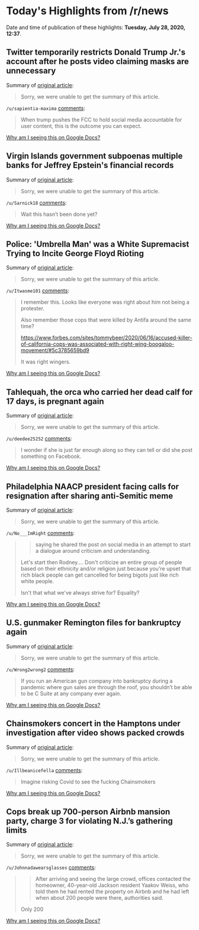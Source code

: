 # Today's Highlights from /r/news

Date and time of publication of these highlights: **Tuesday, July 28, 2020, 12:37**.

## Twitter temporarily restricts Donald Trump Jr.'s account after he posts video claiming masks are unnecessary

Summary of [original article](https://www.cnn.com/2020/07/28/tech/twitter-donald-trump-jr/index.html?utm_medium=social&utm_source=fbCNN&utm_content=2020-07-28T14%3A31%3A05&utm_term=link):

> Sorry, we were unable to get the summary of this article.

`/u/sapientia-maxima` [comments](https://www.reddit.com/r/news/comments/hzhd45/twitter_temporarily_restricts_donald_trump_jrs/):

> When trump pushes the FCC to hold social media accountable for user content, this is the outcome you can expect.

[Why am I seeing this on Google Docs?](https://docs.google.com/document/d/1Dc6We63vOXIZsc0op-Bt4abqkYjXzOigalQqFxmvvbM/edit?usp=sharing)

## Virgin Islands government subpoenas multiple banks for Jeffrey Epstein's financial records

Summary of [original article](https://abcnews.go.com/US/virgin-islands-government-subpoenas-multiple-banks-jeffrey-epsteins/story?id=72018117):

> Sorry, we were unable to get the summary of this article.

`/u/Sarnick18` [comments](https://www.reddit.com/r/news/comments/hzctoy/virgin_islands_government_subpoenas_multiple/):

> Wait this hasn’t been done yet?

[Why am I seeing this on Google Docs?](https://docs.google.com/document/d/1Dc6We63vOXIZsc0op-Bt4abqkYjXzOigalQqFxmvvbM/edit?usp=sharing)

## Police: 'Umbrella Man' was a White Supremacist Trying to Incite George Floyd Rioting

Summary of [original article](https://www.startribune.com/police-umbrella-man-was-a-white-supremacist-trying-to-incite-george-floyd-rioting/571932272/):

> Sorry, we were unable to get the summary of this article.

`/u/Itwasme101` [comments](https://www.reddit.com/r/news/comments/hzhz4a/police_umbrella_man_was_a_white_supremacist/):

> I remember this. Looks like everyone was right about him not being a protester. 
> 
> 
> Also remember those cops that were killed by Antifa around the same time?
> 
> https://www.forbes.com/sites/tommybeer/2020/06/16/accused-killer-of-california-cops-was-associated-with-right-wing-boogaloo-movement/#5c3785659bd9
> 
> It was right wingers.

[Why am I seeing this on Google Docs?](https://docs.google.com/document/d/1Dc6We63vOXIZsc0op-Bt4abqkYjXzOigalQqFxmvvbM/edit?usp=sharing)

## Tahlequah, the orca who carried her dead calf for 17 days, is pregnant again

Summary of [original article](https://www.seattletimes.com/seattle-news/environment/tahlequah-the-orca-who-carried-her-dead-calf-for-17-days-is-pregnant-again/):

> Sorry, we were unable to get the summary of this article.

`/u/deedee25252` [comments](https://www.reddit.com/r/news/comments/hzc4oo/tahlequah_the_orca_who_carried_her_dead_calf_for/):

> I wonder if she is just far enough along so they can tell or did she post something on Facebook.

[Why am I seeing this on Google Docs?](https://docs.google.com/document/d/1Dc6We63vOXIZsc0op-Bt4abqkYjXzOigalQqFxmvvbM/edit?usp=sharing)

## Philadelphia NAACP president facing calls for resignation after sharing anti-Semitic meme

Summary of [original article](https://www.fox29.com/news/philadelphia-naacp-president-releases-statement-after-sharing-anti-semitic-meme):

> Sorry, we were unable to get the summary of this article.

`/u/No___ImRight` [comments](https://www.reddit.com/r/news/comments/hzdgoj/philadelphia_naacp_president_facing_calls_for/):

> >saying he shared the post on social media in an attempt to start a dialogue around criticism and understanding.
> 
> Let's start then Rodney.... Don't criticize an entire group of people based on their ethnicity and/or religion just because you're upset that rich black people can get cancelled for being bigots just like rich white people.
> 
> Isn't that what we've always strive for? Equality?

[Why am I seeing this on Google Docs?](https://docs.google.com/document/d/1Dc6We63vOXIZsc0op-Bt4abqkYjXzOigalQqFxmvvbM/edit?usp=sharing)

## U.S. gunmaker Remington files for bankruptcy again

Summary of [original article](https://www.reuters.com/article/us-remington-arms-bankruptcy-idUSKCN24T0CL):

> Sorry, we were unable to get the summary of this article.

`/u/Wrong2wrong2` [comments](https://www.reddit.com/r/news/comments/hzf5gy/us_gunmaker_remington_files_for_bankruptcy_again/):

> If you run an American gun company into bankruptcy during a pandemic where gun sales are through the roof, you shouldn’t be able to be C Suite at any company ever again.

[Why am I seeing this on Google Docs?](https://docs.google.com/document/d/1Dc6We63vOXIZsc0op-Bt4abqkYjXzOigalQqFxmvvbM/edit?usp=sharing)

## Chainsmokers concert in the Hamptons under investigation after video shows packed crowds

Summary of [original article](https://www.cnn.com/2020/07/28/us/hamptons-concert-investigation-social-distancing-trnd/index.html):

> Sorry, we were unable to get the summary of this article.

`/u/Illbeanicefella` [comments](https://www.reddit.com/r/news/comments/hzfucb/chainsmokers_concert_in_the_hamptons_under/):

> Imagine risking Covid to see the fucking Chainsmokers

[Why am I seeing this on Google Docs?](https://docs.google.com/document/d/1Dc6We63vOXIZsc0op-Bt4abqkYjXzOigalQqFxmvvbM/edit?usp=sharing)

## Cops break up 700-person Airbnb mansion party, charge 3 for violating N.J.’s gathering limits

Summary of [original article](https://www.nj.com/news/2020/07/3-charged-after-cops-break-up-700-person-airbnb-mansion-party-that-violated-njs-gathering-limits.html):

> Sorry, we were unable to get the summary of this article.

`/u/Johnnadawearsglasses` [comments](https://www.reddit.com/r/news/comments/hz4v5l/cops_break_up_700person_airbnb_mansion_party/):

> >After arriving and seeing the large crowd, offices contacted the homeowner, 40-year-old Jackson resident Yaakov Weiss, who told them he had rented the property on Airbnb and he had left when about 200 people were there, authorities said.
> 
> Only 200

[Why am I seeing this on Google Docs?](https://docs.google.com/document/d/1Dc6We63vOXIZsc0op-Bt4abqkYjXzOigalQqFxmvvbM/edit?usp=sharing)

